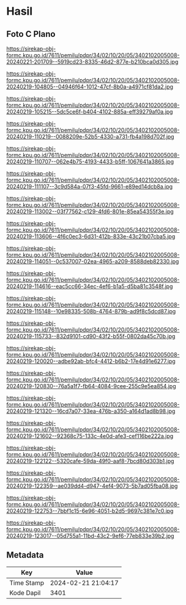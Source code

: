 # Hasil

## Foto C Plano

https://sirekap-obj-formc.kpu.go.id/7611/pemilu/pdpr/34/02/10/20/05/3402102005008-20240221-201709--5919cd23-8335-46d2-877e-b210bca0d305.jpg

https://sirekap-obj-formc.kpu.go.id/7611/pemilu/pdpr/34/02/10/20/05/3402102005008-20240219-104805--04946f64-1012-47cf-8b0a-a4971cf81da2.jpg

https://sirekap-obj-formc.kpu.go.id/7611/pemilu/pdpr/34/02/10/20/05/3402102005008-20240219-105215--5dc5ce6f-b404-4102-885a-eff39279af0a.jpg

https://sirekap-obj-formc.kpu.go.id/7611/pemilu/pdpr/34/02/10/20/05/3402102005008-20240219-110219--0088209e-52b5-4330-a731-fb4a198d702f.jpg

https://sirekap-obj-formc.kpu.go.id/7611/pemilu/pdpr/34/02/10/20/05/3402102005008-20240219-110707--062e4b75-4193-4433-b5ff-1067641a3865.jpg

https://sirekap-obj-formc.kpu.go.id/7611/pemilu/pdpr/34/02/10/20/05/3402102005008-20240219-111107--3c9d584a-07f3-45fd-9661-e89ed14dcb8a.jpg

https://sirekap-obj-formc.kpu.go.id/7611/pemilu/pdpr/34/02/10/20/05/3402102005008-20240219-113002--03f77562-c129-4fd6-801e-85ea54355f3e.jpg

https://sirekap-obj-formc.kpu.go.id/7611/pemilu/pdpr/34/02/10/20/05/3402102005008-20240219-113606--4f6c0ec3-6d31-412b-833e-43c21b07cba5.jpg

https://sirekap-obj-formc.kpu.go.id/7611/pemilu/pdpr/34/02/10/20/05/3402102005008-20240219-114051--0c537007-02ea-4965-a209-8588deb82330.jpg

https://sirekap-obj-formc.kpu.go.id/7611/pemilu/pdpr/34/02/10/20/05/3402102005008-20240219-114616--eac5cc66-34ec-4ef6-b1a5-d5ba81c3548f.jpg

https://sirekap-obj-formc.kpu.go.id/7611/pemilu/pdpr/34/02/10/20/05/3402102005008-20240219-115148--10e98335-508b-4764-879b-ad9f8c5dcd87.jpg

https://sirekap-obj-formc.kpu.go.id/7611/pemilu/pdpr/34/02/10/20/05/3402102005008-20240219-115733--832d9101-cd90-43f2-b55f-0802da45c70b.jpg

https://sirekap-obj-formc.kpu.go.id/7611/pemilu/pdpr/34/02/10/20/05/3402102005008-20240219-120020--adbe92ab-bfc4-4412-b6b2-17e4d91e6277.jpg

https://sirekap-obj-formc.kpu.go.id/7611/pemilu/pdpr/34/02/10/20/05/3402102005008-20240219-120830--76a5a1f7-fb64-4084-9cee-255c9e5ea854.jpg

https://sirekap-obj-formc.kpu.go.id/7611/pemilu/pdpr/34/02/10/20/05/3402102005008-20240219-121320--16cd7a07-33ea-476b-a350-a164d1ad8b98.jpg

https://sirekap-obj-formc.kpu.go.id/7611/pemilu/pdpr/34/02/10/20/05/3402102005008-20240219-121602--92368c75-133c-4e0d-afe3-cef116be222a.jpg

https://sirekap-obj-formc.kpu.go.id/7611/pemilu/pdpr/34/02/10/20/05/3402102005008-20240219-122122--5320cafe-59da-49f0-aaf8-7bcd80d303b1.jpg

https://sirekap-obj-formc.kpu.go.id/7611/pemilu/pdpr/34/02/10/20/05/3402102005008-20240219-122359--ae039dd4-d947-4ef4-9073-5b7ad05fba08.jpg

https://sirekap-obj-formc.kpu.go.id/7611/pemilu/pdpr/34/02/10/20/05/3402102005008-20240219-122753--7bbf1c15-6e96-4051-b2d5-9697c381e7c0.jpg

https://sirekap-obj-formc.kpu.go.id/7611/pemilu/pdpr/34/02/10/20/05/3402102005008-20240219-123017--05d755a1-11bd-43c2-9ef6-77eb833e39b2.jpg


## Metadata

| Key        | Value               |
| ---------- | ------------------- |
| Time Stamp | 2024-02-21 21:04:17 |
| Kode Dapil | 3401                |



